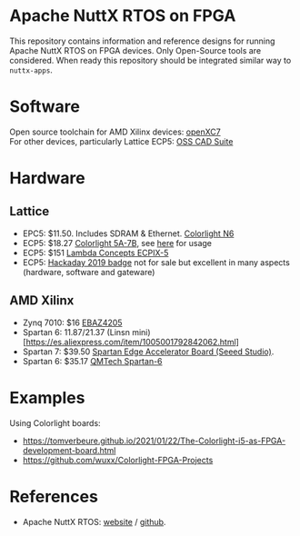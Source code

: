 # Apache NuttX RTOS on FPGA

This repository contains information and reference designs for running
Apache NuttX RTOS on FPGA devices. Only Open-Source tools are considered.
When ready this repository should be integrated similar way to `nuttx-apps`.

# Software

Open source toolchain for AMD Xilinx devices: [openXC7](https://github.com/openXC7)  
For other devices, particularly Lattice ECP5: [OSS CAD Suite](https://github.com/YosysHQ/oss-cad-suite-build)

# Hardware

## Lattice


* EPC5: $11.50. Includes SDRAM & Ethernet. [Colorlight N6](https://www.ledcontrollercard.com/english/colorlight-n6-led-mini-receiving-card.html)
* ECP5: $18.27 [Colorlight 5A-7B](https://es.aliexpress.com/item/1005003580229862.html), see [here](https://tomverbeure.github.io/2021/01/22/The-Colorlight-i5-as-FPGA-development-board.html) for usage
* ECP5: $151 [Lambda Concepts ECPIX-5](https://shop.lambdaconcept.com/home/46-ecpix-5.html)
* ECP5: [Hackaday 2019 badge](https://hackaday.io/project/167255-2019-hackaday-superconference-badge) not for sale but excellent in many aspects (hardware, software and gateware)

## AMD Xilinx

* Zynq 7010: $16 [EBAZ4205](https://es.aliexpress.com/item/1005004530722687.html)
* Spartan 6: $11.87/$21.37 (Linsn mini)[https://es.aliexpress.com/item/1005001792842062.html]
* Spartan 7: $39.50 [Spartan Edge Accelerator Board (Seeed Studio)](https://wiki.seeedstudio.com/Spartan-Edge-Accelerator-Board).
* Spartan 6: $35.17 [QMTech Spartan-6](https://www.satistronics.com/shop/181172-xilinx-fpga-spartan6-spartan-6-core-board-xc6slx16-ddr3-256mb-5522)

# Examples

Using Colorlight boards:
* https://tomverbeure.github.io/2021/01/22/The-Colorlight-i5-as-FPGA-development-board.html
* https://github.com/wuxx/Colorlight-FPGA-Projects

# References

* Apache NuttX RTOS: [website](https://nuttx.apache.org) / [github](https://github.com/apache/nuttx).
